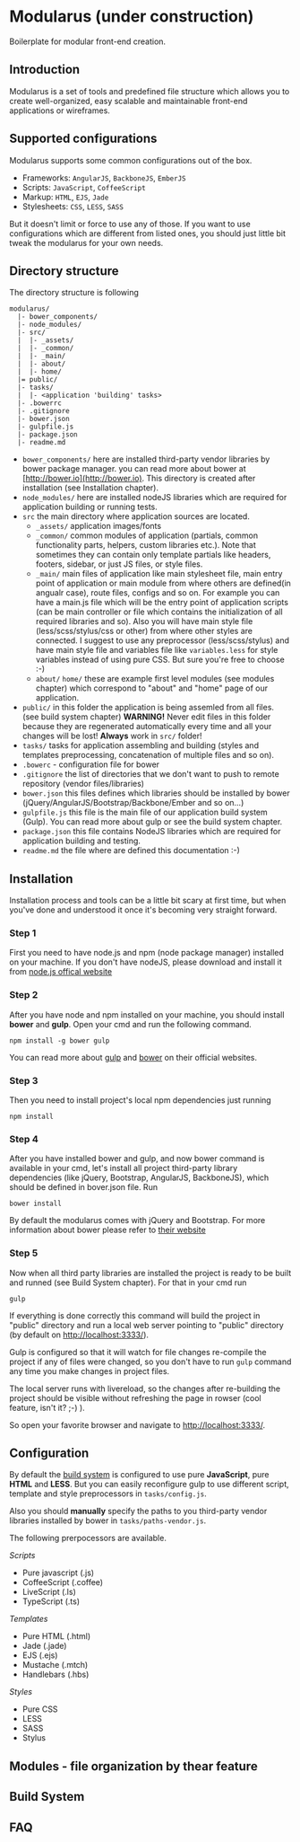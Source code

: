 Modularus (under construction) 
=========

Boilerplate for modular front-end creation.

## Introduction

Modularus is a set of tools and predefined file structure which allows you to create well-organized, easy scalable and maintainable front-end applications or wireframes.


## Supported configurations

Modularus supports some common configurations out of the box. 

* Frameworks: `AngularJS`, `BackboneJS`, `EmberJS`
* Scripts: `JavaScript`, `CoffeeScript`
* Markup:  `HTML`, `EJS`, `Jade`
* Stylesheets: `CSS`, `LESS`, `SASS`

But it doesn't limit or force to use any of those. If you want to use configurations which are different from listed ones, you should just little bit tweak the modularus for your own needs.

## Directory structure

The directory structure is following

```
modularus/
  |- bower_components/
  |- node_modules/
  |- src/
  |  |- _assets/
  |  |- _common/
  |  |- _main/
  |  |- about/
  |  |- home/
  |= public/
  |- tasks/
  |  |- <application 'building' tasks>
  |- .bowerrc
  |- .gitignore
  |- bower.json
  |- gulpfile.js
  |- package.json
  |- readme.md
```

- `bower_components/` here are installed third-party vendor libraries by bower package manager. you can read more about bower at [http://bower.io](http://bower.io). This directory is created after installation (see Installation chapter).
- `node_modules/` here are installed nodeJS libraries which are required for application building or running tests.
- `src` the main directory where application sources are located.
    - `_assets/` application images/fonts
    - `_common/` common modules of application (partials, common functionality parts, helpers, custom libraries etc.). Note that sometimes they can contain only template partials like headers, footers, sidebar, or just JS files, or style files.
    - `_main/` main files of application like main stylesheet file, main entry point of application or main module from where others are defined(in angualr case), route files, configs and so on. For example you can have a main.js file which will be the entry point of application scripts (can be main controller or file which contains the initialization of all required libraries and so). Also you will have main style file (less/scss/stylus/css or other) from where other styles are connected. I suggest to use any preprocessor (less/scss/stylus) and have main style file and variables file like `variables.less` for style variables instead of using pure CSS. But sure you're free to choose :-)
    - `about/` `home/` these are example first level modules (see modules chapter) which correspond to "about" and "home" page of our application. 
- `public/` in this folder the application is being assemled from all files. (see build system chapter) **WARNING!** Never edit files in this folder because they are regenerated automatically every time and all your changes will be lost! **Always** work in `src/` folder!
- `tasks/` tasks for application assembling and building (styles and templates preprocessing, concatenation of multiple files and so on). 
- `.bowerc` - configuration file for bower
- `.gitignore` the list of directories that we don't want to push to remote repository (vendor files/libraries)
- `bower.json` this files defines which libraries should be installed by bower (jQuery/AngularJS/Bootstrap/Backbone/Ember and so on...)
- `gulpfile.js` this file is the main file of our application build system (Gulp). You can read more about gulp or see the build system chapter.
- `package.json` this file contains NodeJS libraries which are required for application building and testing.
- `readme.md` the file where are defined this documentation :-)



## Installation

Installation process and tools can be a little bit scary at first time, but when you've done and understood it once it's becoming very straight forward. 

### Step 1

First you need to have node.js and npm (node package manager)  installed on your machine. If you don't have nodeJS, please download and install it from [node.js offical website](http://nodejs.org/)

### Step 2

After you have node and npm installed on your machine, you should install **bower** and **gulp**. Open your cmd and run the following command.

`npm install -g bower gulp`

You can read more about [gulp](http://gulpjs.com/) and [bower](http://bower.io/) on their official websites.

### Step 3

Then you need to install project's local npm dependencies just running

`npm install`

### Step 4

After you have installed bower and gulp, and now bower command is available in your cmd, let's install all project third-party library dependencies (like jQuery, Bootstrap, AngularJS, BackboneJS), which should be defined in bover.json file. Run

`bower install`

By default the modularus comes with jQuery and Bootstrap. For more information about bower please refer to [their website](http://bower.io/)

### Step 5

Now when all third party libraries are installed the project is ready to be built and runned (see Build System chapter). For that in your cmd run

`gulp`

If everything is done correctly this command will build the project in "public" directory and run a local web server pointing to "public" directory (by default on [http://localhost:3333/](http://localhost:3333/)).


Gulp is configured so that it will watch for file changes re-compile the project if any of files were changed, so you don't have to run `gulp` command any time you make changes in project files.

The local server runs with livereload, so the changes after re-building the project should be visible without refreshing the page in rowser (cool feature, isn't it? ;-) ).


So open your favorite browser and navigate to [http://localhost:3333/](http://localhost:3333/).

## Configuration

By default the [build system]() is configured to use pure **JavaScript**, pure **HTML** and **LESS**. But you can easily reconfigure gulp to use different script, template and style preprocessors in `tasks/config.js`.

Also you should **manually** specify the paths to you third-party vendor libraries installed by bower in `tasks/paths-vendor.js`.

The following prerpocessors are available.

*Scripts*

- Pure javascript (.js)
- CoffeeScript (.coffee)
- LiveScript (.ls)
- TypeScript (.ts)

*Templates*

- Pure HTML (.html)
- Jade (.jade)
- EJS (.ejs)
- Mustache (.mtch)
- Handlebars (.hbs)

*Styles*

- Pure CSS
- LESS
- SASS
- Stylus



## Modules - file organization by thear feature



## Build System



## FAQ
